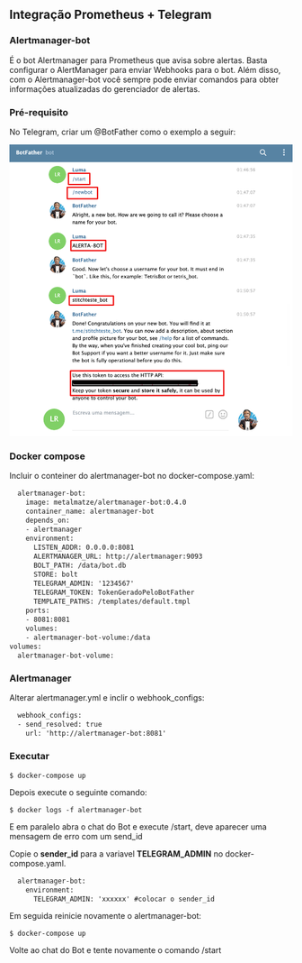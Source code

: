 ## Integração Prometheus + Telegram

### Alertmanager-bot

É o bot Alertmanager para Prometheus que avisa sobre alertas. Basta configurar o AlertManager para enviar Webhooks para o bot. Além disso, com o Alertmanager-bot você sempre pode enviar comandos para obter informações atualizadas do gerenciador de alertas.

### Pré-requisito

No Telegram, criar um @BotFather como o exemplo a seguir: 

<p align="center">
  <img src="example-botfather.png" alt="Diagrama" />
</p>


### Docker compose

Incluir o conteiner do alertmanager-bot no docker-compose.yaml: 

```
  alertmanager-bot:
    image: metalmatze/alertmanager-bot:0.4.0
    container_name: alertmanager-bot
    depends_on:
    - alertmanager
    environment:
      LISTEN_ADDR: 0.0.0.0:8081
      ALERTMANAGER_URL: http://alertmanager:9093
      BOLT_PATH: /data/bot.db
      STORE: bolt
      TELEGRAM_ADMIN: '1234567'
      TELEGRAM_TOKEN: TokenGeradoPeloBotFather
      TEMPLATE_PATHS: /templates/default.tmpl
    ports:
    - 8081:8081
    volumes:
    - alertmanager-bot-volume:/data
volumes:
  alertmanager-bot-volume:
```

### Alertmanager

Alterar alertmanager.yml e inclir o webhook_configs: 

```
  webhook_configs:
  - send_resolved: true
    url: 'http://alertmanager-bot:8081'
```

### Executar

```
$ docker-compose up 
```
 
Depois execute o seguinte comando:

```
$ docker logs -f alertmanager-bot
```

E em paralelo abra o chat do Bot e execute /start, deve aparecer uma mensagem de erro com um send_id

Copie o **sender_id** para a variavel **TELEGRAM_ADMIN** no docker-compose.yaml.

```
  alertmanager-bot:
    environment:    
      TELEGRAM_ADMIN: 'xxxxxx' #colocar o sender_id
```

Em seguida reinicie novamente o alertmanager-bot:

```
$ docker-compose up
```

Volte ao chat do Bot e tente novamente o comando /start
